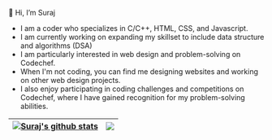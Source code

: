 👋 Hi, I’m Suraj
- I am a coder who specializes in C/C++, HTML, CSS, and Javascript. 
- I am currently working on expanding my skillset to include data structure and algorithms (DSA) 
- I am particularly interested in web design and problem-solving on Codechef.
- When I'm not coding, you can find me designing websites and working on other web design projects. 
- I also enjoy participating in coding challenges and competitions on Codechef, where I have gained recognition for my problem-solving abilities.

<!---
surajy1/surajy1 is a ✨ special ✨ repository because its `README.md` (this file) appears on your GitHub profile.
You can click the Preview link to take a look at your changes.
--->
| <a href="https://github.com/y-suraj/github-readme-stats"><img align="center" src="https://github-readme-stats.vercel.app/api?username=y-suraj&show_icons=true&include_all_commits=true&theme=buefy&hide_border=true" alt="Suraj's github stats" /></a> | <a href="https://github.com/y-suraj/github-readme-stats"><img align="center" src="https://github-readme-stats.vercel.app/api/top-langs/?username=y-suraj&layout=compact&theme=buefy&hide_border=true" /></a> |
| ------------- | ------------- |

